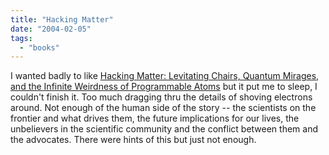 ```yaml
---
title: "Hacking Matter"
date: "2004-02-05"
tags: 
  - "books"
---
```


I wanted badly to like [Hacking Matter: Levitating Chairs, Quantum Mirages, and the Infinite Weirdness of Programmable Atoms](http://www.amazon.com/exec/obidos/tg/detail/-/046504428X/qid=1076006796//ref=pd_ka_1/103-0367784-4631803?v=glance&s=books&n=507846 "Amazon.com: Books: Hacking Matter: Levitating Chairs, Quantum Mirages, and the Infinite Weirdness of Programmable Atoms") but it put me to sleep, I couldn't finish it. Too much dragging thru the details of shoving electrons around. Not enough of the human side of the story -- the scientists on the frontier and what drives them, the future implications for our lives, the unbelievers in the scientific community and the conflict between them and the advocates. There were hints of this but just not enough.
